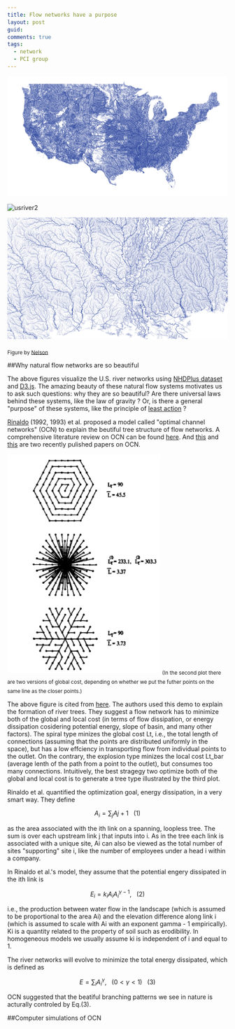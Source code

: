 ```yaml
---
title: Flow networks have a purpose
layout: post
guid:
comments: true
tags:
  - network
  - PCI group
---
```



![usriver1](/media/files/2014-05-28-Flow-networks-have-a-purpose/usriver1.png)

![usriver2](/media/files/2014-05-28-Flow-networks-have-a-purpose/usriver2.png)

![usriver2](/media/files/2014-05-28-Flow-networks-have-a-purpose/usriver3.png)

<sub>Figure by [Nelson](http://www.somebits.com/weblog/tech/vector-tile-river-map.html)</sub>


##Why natural flow networks are so beautiful

The above figures visualize the U.S. river networks using [NHDPlus dataset](http://www.horizon-systems.com/nhdplus/) and [D3.js](http://www.somebits.com/rivers/rivers-d3.html). The amazing beauty of these natural flow systems motivates us to 
ask such questions: why they are so beautiful? Are there universal laws behind these systems, like the law of gravity ?
Or, is there a general "purpose" of these systems, like the principle of [least action](http://en.wikipedia.org/wiki/Principle_of_least_action) ?

[Rinaldo](http://www.image.unipd.it/a.rinaldo/allegati/Minimum_energy.pdf) (1992, 1993) et al. proposed a model called "optimal channel networks" (OCN) to explain the beutiful tree structure of flow networks. A comprehensive literature review on OCN can be found [here](http://abouthydrology.blogspot.com/2012/09/my-past-research-on-evolution-of-river.html). And [this](http://www.pnas.org/content/110/48/19295.abstract) and [this](http://www.pnas.org/content/early/2014/01/31/1322700111) are two recently pulished papers on OCN. 

<img src="/media/files/2014-05-28-Flow-networks-have-a-purpose/3flownetworks.png" height="500px" width="350px" />
<sub>(In the second plot there are two versions of global cost, depending on whether we put the futher points on the same line as the closer points.)</sub>

The above figure is cited from [here](http://onlinelibrary.wiley.com/doi/10.1029/91WR03034/abstract). The authors used this demo to 
explain the formation of river trees. They suggest a flow network has to minimize both of the global and local cost (in terms of flow dissipation, or energy dissipation cosidering potential energy, slope of basin, and many other factors). The spiral type minizes the global cost Lt, i.e., the total length of connections (assuming that the points are distributed uniformly in the space), but has a low effciency in transporting flow from individual points to the outlet. On the contrary, the explosion type minizes the local cost Lt_bar (average lenth of the path from a point to the outlet), but consumes too many connections. Intuitively, the best stragegy two optimize both of the global and local cost is to generate a tree type illustrated by the third plot.  

Rinaldo et al. quantified the optimization goal, energy dissipation, in a very smart way. They define 

$$
A_i= \sum_j Aj + 1 \,\,\,\,\,   (1)
$$

as the area associated with the ith link on a spanning, loopless tree. The sum is over each upstream link j that inputs into i. As in the tree each link is associated with a unique site, Ai can also be viewed as the total number of sites "supporting" site i, like the number of employees under a head i within a company.

In Rinaldo et al.'s model, they assume that the potential engery dissipated in the ith link is

$$
E_i= k_i A_i A_i^{\gamma - 1}, \,\,\,\,\,   (2)
$$

i.e., the production between water flow in the landscape (which is assumed to be proportional to the area Ai) and the elevation difference along link i (which is assumed to scale with Ai with an exponent gamma - 1 empirically). Ki is a quantity related to the property of soil such as erodibility. In homogeneous models we usually assume ki is independent of i and equal to 1. 

The river networks will evolve to minimize the total energy dissipated, which is defined as 

$$
E= \sum_i A_i^ \gamma, \,\,\,\,\,(0<\gamma<1)  \,\,\,\,\,  (3)
$$

OCN suggested that the beatiful branching patterns we see in nature is acturally controled by Eq.(3). 

##Computer simulations of OCN
